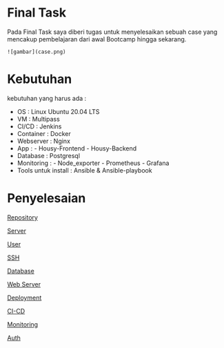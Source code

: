 # Final Task
Pada Final Task saya diberi tugas untuk menyelesaikan sebuah case yang mencakup pembelajaran dari awal Bootcamp hingga sekarang.

    ![gambar](case.png)

# Kebutuhan
kebutuhan yang harus ada :
- OS                   : Linux Ubuntu 20.04 LTS
- VM                   : Multipass 
- CI/CD                : Jenkins
- Container            : Docker
- Webserver            : Nginx
- App                  : - Housy-Frontend
                         - Housy-Backend
- Database             : Postgresql
- Monitoring           : - Node_exporter
                         - Prometheus
                         - Grafana
- Tools untuk install : Ansible & Ansible-playbook

# Penyelesaian

[Repository](Repository.md)

[Server](server.md)

[User](ansible-setup.md)

[SSH](ssh-key.md)

[Database](Database-pgsl.md)

[Web Server](Webserver.md)

[Deployment](Deployment.md)

[CI-CD](Jenkins-cicd.md)

[Monitoring](Monitoring.md)

[Auth](Auth.md)